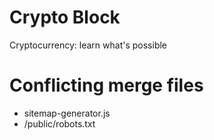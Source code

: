 # Crypto Block
Cryptocurrency: learn what's possible

# Conflicting merge files
- sitemap-generator.js
- /public/robots.txt